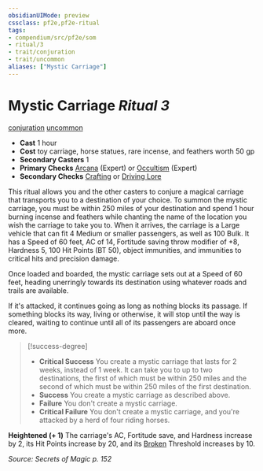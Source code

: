 ```yaml
---
obsidianUIMode: preview
cssclass: pf2e,pf2e-ritual
tags:
- compendium/src/pf2e/som
- ritual/3
- trait/conjuration
- trait/uncommon
aliases: ["Mystic Carriage"]
---
```

# Mystic Carriage *Ritual 3*  
[conjuration](rules/traits/conjuration.md)  [uncommon](rules/traits/uncommon.md)  

- **Cast** 1 hour
- **Cost** toy carriage, horse statues, rare incense, and feathers worth 50 gp
- **Secondary Casters** 1
- **Primary Checks** [Arcana](compendium/skills.md#Arcana) (Expert) or [Occultism](compendium/skills.md#Occultism) (Expert)
- **Secondary Checks** [Crafting](compendium/skills.md#Crafting) or [Driving Lore](compendium/skills.md#Lore)

This ritual allows you and the other casters to conjure a magical carriage that transports you to a destination of your choice. To summon the mystic carriage, you must be within 250 miles of your destination and spend 1 hour burning incense and feathers while chanting the name of the location you wish the carriage to take you to. When it arrives, the carriage is a Large vehicle that can fit 4 Medium or smaller passengers, as well as 100 Bulk. It has a Speed of 60 feet, AC of 14, Fortitude saving throw modifier of +8, Hardness 5, 100 Hit Points (BT 50), object immunities, and immunities to critical hits and precision damage.

Once loaded and boarded, the mystic carriage sets out at a Speed of 60 feet, heading unerringly towards its destination using whatever roads and trails are available.

If it's attacked, it continues going as long as nothing blocks its passage. If something blocks its way, living or otherwise, it will stop until the way is cleared, waiting to continue until all of its passengers are aboard once more.

> [!success-degree] 
> - **Critical Success** You create a mystic carriage that lasts for 2 weeks, instead of 1 week. It can take you to up to two destinations, the first of which must be within 250 miles and the second of which must be within 250 miles of the first destination.
> - **Success** You create a mystic carriage as described above.
> - **Failure** You don't create a mystic carriage.
> - **Critical Failure** You don't create a mystic carriage, and you're attacked by a herd of four riding horses.

**Heightened (+ 1)** The carriage's AC, Fortitude save, and Hardness increase by 2, its Hit Points increase by 20, and its [Broken](rules/conditions.md#Broken) Threshold increases by 10.

*Source: Secrets of Magic p. 152*